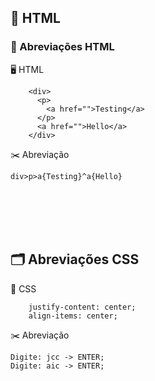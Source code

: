 ## 📎 HTML

### 💭 Abreviações HTML

🖥️ HTML

```
    <div>
      <p>
        <a href="">Testing</a>
      </p>
      <a href="">Hello</a>
    </div>
```

✂️ Abreviação

```
div>p>a{Testing}^a{Hello}
```

<br>
<br>
<br>
<br>

## 🗂️ Abreviações CSS

🌈 CSS

```
    justify-content: center;
    align-items: center;
```

✂️ Abreviação

```
Digite: jcc -> ENTER;
Digite: aic -> ENTER;
```
